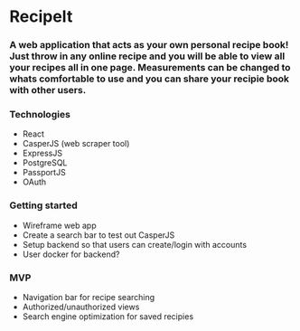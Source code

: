 # RecipeIt

### A web application that acts as your own personal recipe book! Just throw in any online recipe and you will be able to view all your recipes all in one page. Measurements can be changed to whats comfortable to use and you can share your recipie book with other users.

### Technologies

- React
- CasperJS (web scraper tool)
- ExpressJS
- PostgreSQL
- PassportJS
- OAuth

### Getting started

- Wireframe web app
- Create a search bar to test out CasperJS
- Setup backend so that users can create/login with accounts
- User docker for backend?

### MVP

- Navigation bar for recipe searching
- Authorized/unauthorized views
- Search engine optimization for saved recipies